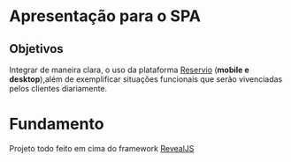 # Apresentação para o SPA

## Objetivos

Integrar de maneira clara, o uso da plataforma [Reservio](https://www.reservio.com/br/) (**mobile e desktop**),além de exemplificar situações funcionais que serão vivenciadas pelos clientes
diariamente.

# Fundamento

Projeto todo feito em cima do framework [RevealJS](https://revealjs.com/)
